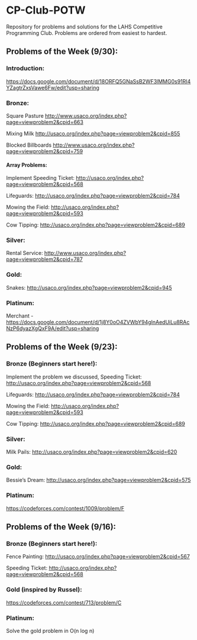# CP-Club-POTW
Repository for problems and solutions for the LAHS Competitive Programming Club. 
Problems are ordered from easiest to hardest.

## Problems of the Week (9/30):
### Introduction:
https://docs.google.com/document/d/18ORFQ5GNaSsB2WF3lMMG0s91RI4YZagtrZxsVawe6Fw/edit?usp=sharing

### Bronze:
Square Pasture http://www.usaco.org/index.php?page=viewproblem2&cpid=663

Mixing Milk http://usaco.org/index.php?page=viewproblem2&cpid=855

Blocked Billboards http://www.usaco.org/index.php?page=viewproblem2&cpid=759

#### Array Problems:

Implement Speeding Ticket: http://usaco.org/index.php?page=viewproblem2&cpid=568 

Lifeguards: http://usaco.org/index.php?page=viewproblem2&cpid=784 

Mowing the Field: http://usaco.org/index.php?page=viewproblem2&cpid=593 

Cow Tipping: http://usaco.org/index.php?page=viewproblem2&cpid=689 

### Silver:
Rental Service: http://www.usaco.org/index.php?page=viewproblem2&cpid=787

### Gold:
Snakes: http://usaco.org/index.php?page=viewproblem2&cpid=945

### Platinum:
Merchant - https://docs.google.com/document/d/1j8Y0oO4ZVWbY94gInAedUiLu8RAcNzP6dyazXgQxF9A/edit?usp=sharing 





## Problems of the Week (9/23):
### Bronze (Beginners start here!):
Implement the problem we discussed, Speeding Ticket: http://usaco.org/index.php?page=viewproblem2&cpid=568

Lifeguards: http://usaco.org/index.php?page=viewproblem2&cpid=784

Mowing the Field: http://usaco.org/index.php?page=viewproblem2&cpid=593

Cow Tipping: http://usaco.org/index.php?page=viewproblem2&cpid=689
### Silver:
Milk Pails: http://usaco.org/index.php?page=viewproblem2&cpid=620
### Gold:
Bessie’s Dream: http://usaco.org/index.php?page=viewproblem2&cpid=575
### Platinum:
https://codeforces.com/contest/1009/problem/F




## Problems of the Week (9/16):
### Bronze (Beginners start here!):
Fence Painting: http://usaco.org/index.php?page=viewproblem2&cpid=567

Speeding Ticket: http://usaco.org/index.php?page=viewproblem2&cpid=568

### Gold (inspired by Russel):
https://codeforces.com/contest/713/problem/C

### Platinum:
Solve the gold problem in O(n log n)

